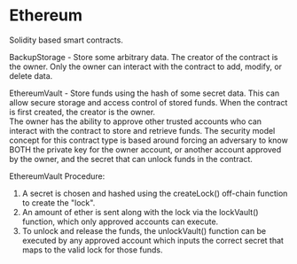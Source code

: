 # Ethereum
Solidity based smart contracts.


BackupStorage - Store some arbitrary data.  The creator of the contract is the owner. Only the owner
			        can interact with the contract to add, modify, or delete data.

EthereumVault -  Store funds using the hash of some secret data.  This can allow secure storage 
			        and access control of stored funds.  When the contract is first created, the creator is the owner.  
              The owner has the ability to approve other trusted accounts who can interact with the contract
              to store and retrieve funds.  The security model concept for this contract type is based around 
              forcing an adversary to know BOTH the private key for the owner account, or another account approved
              by the owner, and the secret that can unlock funds in the contract.

EthereumVault Procedure:
1. A secret is chosen and hashed using the createLock() off-chain function to create the "lock".  
2. An amount of ether is sent along with the lock via the lockVault() function, which only approved 
   accounts can execute.  
3. To unlock and release the funds, the unlockVault() function can be executed by any approved account which inputs the 
   correct secret that maps to the valid lock for those funds.
